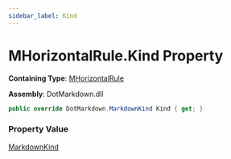 ```yaml
---
sidebar_label: Kind
---
```


# MHorizontalRule\.Kind Property

**Containing Type**: [MHorizontalRule](../index.md)

**Assembly**: DotMarkdown\.dll

```csharp
public override DotMarkdown.MarkdownKind Kind { get; }
```

### Property Value

[MarkdownKind](../../../MarkdownKind/index.md)

